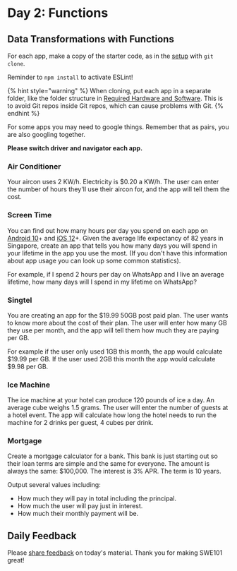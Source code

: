 # Day 2: Functions

## Data Transformations with Functions

For each app, make a copy of the starter code, as in the [setup](https://swe101.rocketacademy.co/4-getting-started-with-code/4-2-our-first-program#setup) with `git clone`.

 Reminder to `npm install` to activate ESLint!

{% hint style="warning" %}
When cloning, put each app in a separate folder, like the folder structure in [Required Hardware and Software](../course-logistics/required-hardware-and-software.md#folder-structure-for-swe101). This is to avoid Git repos inside Git repos, which can cause problems with Git.
{% endhint %}

For some apps you may need to google things. Remember that as pairs, you are also googling together. 

**Please switch driver and navigator each app.**

### Air Conditioner

Your aircon uses 2 KW/h. Electricity is $0.20 a KW/h. The user can enter the number of hours they'll use their aircon for, and the app will tell them the cost. 

### Screen Time

You can find out how many hours per day you spend on each app on [Android 10](https://wellbeing.google/tools/)+ and [iOS 12](https://support.apple.com/en-us/HT208982)+. Given the average life expectancy of 82 years in Singapore, create an app that tells you how many days you will spend in your lifetime in the app you use the most. \(If you don't have this information about app usage you can look up some common statistics\).

For example, if I spend 2 hours per day on WhatsApp and I live an average lifetime, how many days will I spend in my lifetime on WhatsApp?

### Singtel

You are creating an app for the $19.99 50GB post paid plan. The user wants to know more about the cost of their plan. The user will enter how many GB they use per month, and the app will tell them how much they are paying per GB.

For example if the user only used 1GB this month, the app would calculate $19.99 per GB. If the user used 2GB this month the app would calculate $9.98 per GB. 

### Ice Machine

The ice machine at your hotel can produce 120 pounds of ice a day. An average cube weighs 1.5 grams. The user will enter the number of guests at a hotel event. The app will calculate how long the hotel needs to run the machine for 2 drinks per guest, 4 cubes per drink.

### Mortgage

Create a mortgage calculator for a bank. This bank is just starting out so their loan terms are simple and the same for everyone. The amount is always the same: $100,000. The interest is 3% APR. The term is 10 years.  
  
Output several values including:

* How much they will pay in total including the principal.
* How much the user will pay just in interest.
* How much their monthly payment will be.

## Daily Feedback

Please [share feedback](https://forms.gle/NK3mez8er7pPo7tu5) on today's material. Thank you for making SWE101 great!

